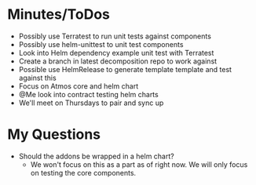 # Minutes/ToDos
- Possibly use Terratest to run unit tests against components
- Possibly use helm-unittest to unit test components
-  Look into Helm dependency example unit test with Terratest
- Create a branch in latest decomposition repo to work against
-  Possible use HelmRelease to generate template template and test against this
- Focus on Atmos core and helm chart
- @Me look into contract testing helm charts
- We'll meet on Thursdays to pair and sync up


# My Questions
 
 - Should the addons be wrapped in a helm chart? 
	 - We won't focus on this as a part as of right now. We will only focus on testing the core components.